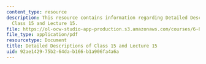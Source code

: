 ```yaml
---
content_type: resource
description: This resource contains information regarding Detailed Descriptions of
  Class 15 and Lecture 15.
file: https://ol-ocw-studio-app-production.s3.amazonaws.com/courses/6-849-geometric-folding-algorithms-linkages-origami-polyhedra-fall-2012/92ae142975b264dab166b1a906fa4a6a_MIT6_849F12_desc15.pdf
file_type: application/pdf
resourcetype: Document
title: Detailed Descriptions of Class 15 and Lecture 15
uid: 92ae1429-75b2-64da-b166-b1a906fa4a6a
---
```

